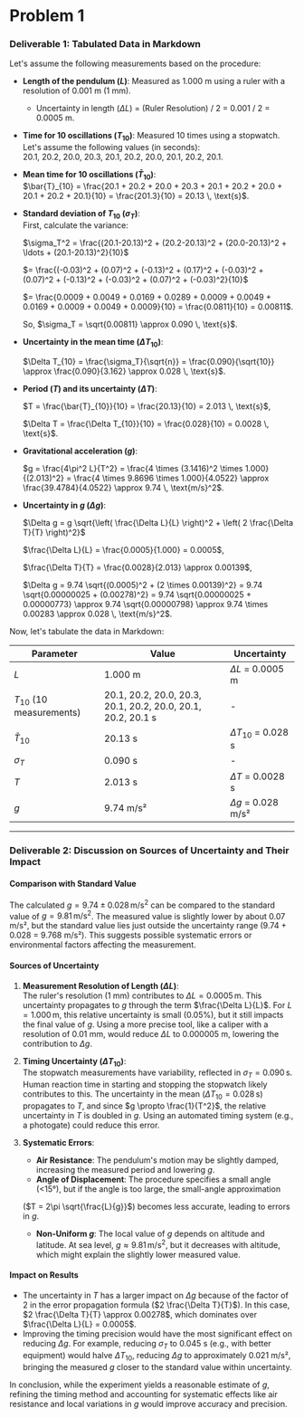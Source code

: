 # Problem 1


### Deliverable 1: Tabulated Data in Markdown

Let's assume the following measurements based on the procedure:

- **Length of the pendulum ($L$)**: Measured as 1.000 m using a ruler with a resolution of 0.001 m (1 mm).  
  - Uncertainty in length ($\Delta L$) = (Ruler Resolution) / 2 = 0.001 / 2 = 0.0005 m.

- **Time for 10 oscillations ($T_{10}$)**: Measured 10 times using a stopwatch. Let's assume the following values (in seconds):  
  20.1, 20.2, 20.0, 20.3, 20.1, 20.2, 20.0, 20.1, 20.2, 20.1.

- **Mean time for 10 oscillations ($\bar{T}_{10}$)**:  
  $\bar{T}_{10} = \frac{20.1 + 20.2 + 20.0 + 20.3 + 20.1 + 20.2 + 20.0 + 20.1 + 20.2 + 20.1}{10} = \frac{201.3}{10} = 20.13 \, \text{s}$.

- **Standard deviation of $T_{10}$ ($\sigma_T$)**:  
  First, calculate the variance:  

  $\sigma_T^2 = \frac{(20.1-20.13)^2 + (20.2-20.13)^2 + (20.0-20.13)^2 + \ldots + (20.1-20.13)^2}{10}$  

  $= \frac{(-0.03)^2 + (0.07)^2 + (-0.13)^2 + (0.17)^2 + (-0.03)^2 + (0.07)^2 + (-0.13)^2 + (-0.03)^2 + (0.07)^2 + (-0.03)^2}{10}$ 

  $= \frac{0.0009 + 0.0049 + 0.0169 + 0.0289 + 0.0009 + 0.0049 + 0.0169 + 0.0009 + 0.0049 + 0.0009}{10} = \frac{0.0811}{10} = 0.00811$.  

  So, $\sigma_T = \sqrt{0.00811} \approx 0.090 \, \text{s}$.



- **Uncertainty in the mean time ($\Delta T_{10}$)**:  

  $\Delta T_{10} = \frac{\sigma_T}{\sqrt{n}} = \frac{0.090}{\sqrt{10}} \approx \frac{0.090}{3.162} \approx 0.028 \, \text{s}$.

- **Period ($T$) and its uncertainty ($\Delta T$)**:  

  $T = \frac{\bar{T}_{10}}{10} = \frac{20.13}{10} = 2.013 \, \text{s}$,  

  $\Delta T = \frac{\Delta T_{10}}{10} = \frac{0.028}{10} = 0.0028 \, \text{s}$.

- **Gravitational acceleration ($g$)**: 

  $g = \frac{4\pi^2 L}{T^2} = \frac{4 \times (3.1416)^2 \times 1.000}{(2.013)^2} = \frac{4 \times 9.8696 \times 1.000}{4.0522} \approx \frac{39.4784}{4.0522} \approx 9.74 \, \text{m/s}^2$.

- **Uncertainty in $g$ ($\Delta g$)**:  

  $\Delta g = g \sqrt{\left( \frac{\Delta L}{L} \right)^2 + \left( 2 \frac{\Delta T}{T} \right)^2}$  

  $\frac{\Delta L}{L} = \frac{0.0005}{1.000} = 0.0005$,  

  $\frac{\Delta T}{T} = \frac{0.0028}{2.013} \approx 0.00139$, 

  $\Delta g = 9.74 \sqrt{(0.0005)^2 + (2 \times 0.00139)^2} = 9.74 \sqrt{0.00000025 + (0.00278)^2} = 9.74 \sqrt{0.00000025 + 0.00000773} \approx 9.74 \sqrt{0.00000798} \approx 9.74 \times 0.00283 \approx 0.028 \, \text{m/s}^2$.

Now, let's tabulate the data in Markdown:

| Parameter         | Value         | Uncertainty      |
|-------------------|---------------|------------------|
| $L$           | 1.000 m       | $\Delta L$ = 0.0005 m  |
| $T_{10}$ (10 measurements) | 20.1, 20.2, 20.0, 20.3, 20.1, 20.2, 20.0, 20.1, 20.2, 20.1 s | -                |
| $\bar{T}_{10}$| 20.13 s       | $\Delta T_{10}$ = 0.028 s |
| $\sigma_T$    | 0.090 s       | -                |
| $T$           | 2.013 s       | $\Delta T$ = 0.0028 s |
| $g$           | 9.74 m/s²     | $\Delta g$ = 0.028 m/s² |

---

### Deliverable 2: Discussion on Sources of Uncertainty and Their Impact

#### Comparison with Standard Value
The calculated $g = 9.74 \pm 0.028 \, \text{m/s}^2$ can be compared to the standard value of $g = 9.81 \, \text{m/s}^2$. The measured value is slightly lower by about 0.07 m/s², but the standard value lies just outside the uncertainty range (9.74 + 0.028 = 9.768 m/s²). This suggests possible systematic errors or environmental factors affecting the measurement.

#### Sources of Uncertainty
1. **Measurement Resolution of Length ($\Delta L$)**:  
   The ruler's resolution (1 mm) contributes to $\Delta L = 0.0005 \, \text{m}$. This uncertainty propagates to $g$ through the term $\frac{\Delta L}{L}$. For $L = 1.000 \, \text{m}$, this relative uncertainty is small (0.05%), but it still impacts the final value of $g$. Using a more precise tool, like a caliper with a resolution of 0.01 mm, would reduce $\Delta L$ to 0.000005 m, lowering the contribution to $\Delta g$.

2. **Timing Uncertainty ($\Delta T_{10}$)**:  
   The stopwatch measurements have variability, reflected in $\sigma_T = 0.090 \, \text{s}$. Human reaction time in starting and stopping the stopwatch likely contributes to this. The uncertainty in the mean ($\Delta T_{10} = 0.028 \, \text{s}$) propagates to $T$, and since $g \propto \frac{1}{T^2}$, the relative uncertainty in $T$ is doubled in $g$. Using an automated timing system (e.g., a photogate) could reduce this error.

3. **Systematic Errors**:  
   - **Air Resistance**: The pendulum's motion may be slightly damped, increasing the measured period and lowering $g$.  
   - **Angle of Displacement**: The procedure specifies a small angle (<15°), but if the angle is too large, the small-angle approximation 
   
   ($T = 2\pi \sqrt{\frac{L}{g}}$) becomes less accurate, leading to errors in $g$.  
   - **Non-Uniform $g$**: The local value of $g$ depends on altitude and latitude. At sea level, $g \approx 9.81 \, \text{m/s}^2$, but it decreases with altitude, which might explain the slightly lower measured value.

#### Impact on Results
- The uncertainty in $T$ has a larger impact on $\Delta g$ because of the factor of 2 in the error propagation formula ($2 \frac{\Delta T}{T}$). In this case, $2 \frac{\Delta T}{T} \approx 0.00278$, which dominates over $\frac{\Delta L}{L} = 0.0005$.  
- Improving the timing precision would have the most significant effect on reducing $\Delta g$. For example, reducing $\sigma_T$ to 0.045 s (e.g., with better equipment) would halve $\Delta T_{10}$, reducing $\Delta g$ to approximately 0.021 m/s², bringing the measured $g$ closer to the standard value within uncertainty.

In conclusion, while the experiment yields a reasonable estimate of $g$, refining the timing method and accounting for systematic effects like air resistance and local variations in $g$ would improve accuracy and precision.
